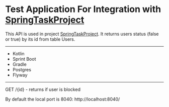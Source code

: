 # Test Application For Integration with [SpringTaskProject](https://github.com/SauleQA/SpringTaskProject)

This API is used in project [SpringTaskProject](https://github.com/SauleQA/SpringTaskProject).
It returns users status (false or true) by its id from table Users.
____
- Kotlin
- Sprint Boot
- Gradle
- Postgres
- Flyway
____

GET /{id} - returns if user is blocked

By default the local port is 8040: http://localhost:8040/<br/>
